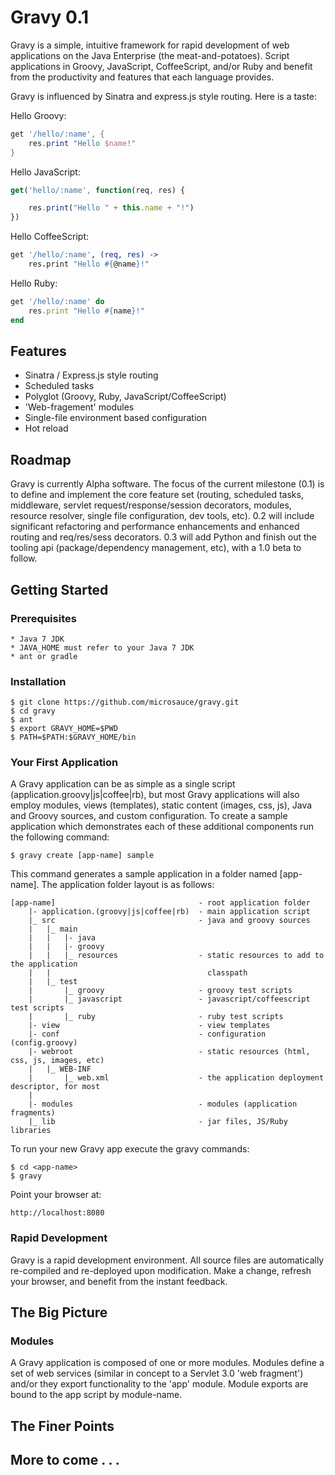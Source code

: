 
Gravy 0.1
===

Gravy is a simple, intuitive framework for rapid development of web applications on the Java
Enterprise (the meat-and-potatoes).  Script applications in Groovy, JavaScript, CoffeeScript,
and/or Ruby and benefit from the productivity and features that each language provides.

Gravy is influenced by Sinatra and express.js style routing.  Here is a taste:

Hello Groovy:
```groovy
get '/hello/:name', {
    res.print "Hello $name!"
}
```
Hello JavaScript:
```js
get('hello/:name', function(req, res) {

    res.print("Hello " + this.name + "!")
})
```
Hello CoffeeScript:
```coffee
get '/hello/:name', (req, res) ->
    res.print "Hello #{@name}!"
```
Hello Ruby:
```ruby
get '/hello/:name' do
    res.print "Hello #{name}!"
end
```

## Features
- Sinatra / Express.js style routing
- Scheduled tasks
- Polyglot (Groovy, Ruby, JavaScript/CoffeeScript)
- 'Web-fragement' modules
- Single-file environment based configuration
- Hot reload

## Roadmap

Gravy is currently Alpha software.  The focus of the current milestone (0.1) is to
define and implement the core feature set (routing, scheduled tasks, middleware,
servlet request/response/session decorators, modules, resource resolver, single file
configuration, dev tools, etc).  0.2 will include significant refactoring and performance
enhancements and enhanced routing and req/res/sess decorators.  0.3 will add Python and
finish out the tooling api (package/dependency management, etc), with a 1.0 beta to follow.

## Getting Started

### Prerequisites

	* Java 7 JDK
	* JAVA_HOME must refer to your Java 7 JDK
	* ant or gradle

### Installation

	$ git clone https://github.com/microsauce/gravy.git
	$ cd gravy
	$ ant
	$ export GRAVY_HOME=$PWD
	$ PATH=$PATH:$GRAVY_HOME/bin

### Your First Application

A Gravy application can be as simple as a single script (application.groovy|js|coffee|rb), but most Gravy 
applications will also employ modules, views (templates), static content (images, css, js), Java and 
Groovy sources, and custom configuration. To create a sample application which demonstrates each of 
these additional components run the following command:

	$ gravy create [app-name] sample

This command generates a sample application in a folder named [app-name].  The application folder layout 
is as follows:

	[app-name]                                - root application folder
	    |- application.(groovy|js|coffee|rb)  - main application script
	    |_ src                                - java and groovy sources
	    |   |_ main
	    |   |   |- java
	    |   |   |- groovy
	    |   |   |_ resources                  - static resources to add to the application
	    |   |                                   classpath
	    |   |_ test 
	    |       |_ groovy                     - groovy test scripts
	    |       |_ javascript                 - javascript/coffeescript test scripts
	    |       |_ ruby                       - ruby test scripts
	    |- view                               - view templates
	    |- conf                               - configuration (config.groovy)
	    |- webroot                            - static resources (html, css, js, images, etc)
	    |   |_ WEB-INF         
	    |       |_ web.xml                    - the application deployment descriptor, for most
	    |
	    |- modules                            - modules (application fragments)
	    |_ lib                                - jar files, JS/Ruby libraries

To run your new Gravy app execute the gravy commands:

	$ cd <app-name>
	$ gravy

Point your browser at:

	http://localhost:8080

### Rapid Development

Gravy is a rapid development environment.  All source files are automatically re-compiled and re-deployed upon 
modification.  Make a change, refresh your browser, and benefit from the instant feedback.

## The Big Picture

### Modules

A Gravy application is composed of one or more modules.  Modules define a set of web services (similar in concept 
to a Servlet 3.0 'web fragment') and/or they export functionality to the 'app' module.  Module exports are bound to 
the app script by module-name.

## The Finer Points



## More to come . . .